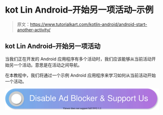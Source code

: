 # kot Lin Android–开始另一项活动–示例

> 原文：<https://www.tutorialkart.com/kotlin-android/android-start-another-activity/>

## kot Lin Android–开始另一项活动

当我们正在开发的 Android 应用程序有多个活动时，我们应该能够从当前活动开始另一个活动。意思是在活动之间导航。

在本教程中，我们将通过一个示例 Android 应用程序来学习如何从当前活动开始一个活动。

[![](img/925da31b32d6bc3827932f6c8afb11bb.png)](https://www.tutorialkart.com/)